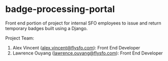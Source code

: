# badge-processing-portal

Front end portion of project for internal SFO employees to issue and return temporary badges built using a Django.

Project Team:

1. Alex Vincent (alex.vincent@flysfo.com): Front End Developer
2. Lawrence Ouyang (lawrence.ouyang@flysfo.com): Front End Developer
